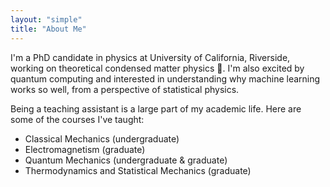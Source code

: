 ```yaml
---
layout: "simple"
title: "About Me"
---
```


I'm a PhD candidate in physics at University of California, Riverside, working on theoretical condensed matter physics 🤯. I'm also excited by quantum computing and interested in understanding why machine learning works so well, from a perspective of statistical physics. 

Being a teaching assistant is a large part of my academic life. Here are some of the courses I've taught:

- Classical Mechanics (undergraduate)
- Electromagnetism (graduate)
- Quantum Mechanics (undergraduate & graduate)
- Thermodynamics and Statistical Mechanics (graduate)

